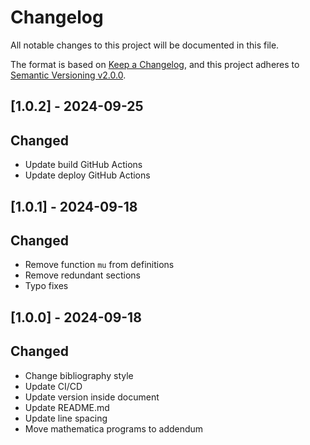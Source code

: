 # Changelog

All notable changes to this project will be documented in this file.

The format is based on [Keep a Changelog](https://keepachangelog.com/en/1.0.0/),
and this project adheres to [Semantic Versioning v2.0.0](https://semver.org/spec/v2.0.0.html).

## [1.0.2] - 2024-09-25

## Changed

- Update build GitHub Actions
- Update deploy GitHub Actions

## [1.0.1] - 2024-09-18

## Changed

- Remove function `mu` from definitions
- Remove redundant sections
- Typo fixes

## [1.0.0] - 2024-09-18

## Changed

- Change bibliography style
- Update CI/CD
- Update version inside document
- Update README.md
- Update line spacing
- Move mathematica programs to addendum
